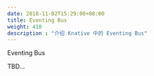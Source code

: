 ```yaml
---
date: 2018-11-02T15:29:00+08:00
title: Eventing Bus
weight: 410
description : "介绍 Knative 中的 Eventing Bus"
---
```


Eventing Bus

TBD...